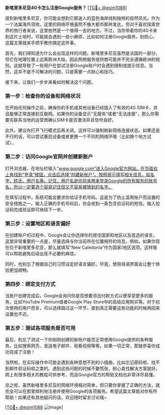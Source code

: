 **新喀里多尼亚4G卡怎么注册Google服务？** [[TG💪+ @esim1088](https://t.me/s/esim1088)]

提到新喀里多尼亚，你可能会想到它那迷人的蓝色海岸线和独特的自然风光。作为一个法属海外领地，这里的网络环境虽然不像大都市那样发达，但对于喜欢探索世界的旅行者来说，这里依然是一个值得一去的地方。不过，当你带着你的4G卡来到这片土地时，可能就会遇到一些小麻烦，比如如何注册Google服务。别担心，这篇文章就来手把手教你搞定这件事。

首先，我们得知道为什么会出现这样的问题。新喀里多尼亚虽然是法国的一部分，但它在地理位置上远离欧洲大陆，因此网络服务提供商可能并不完全遵循欧洲的规则。这就导致了一些用户在尝试注册Google账户时会遇到限制或提示信息。当然，这并不是不可解决的问题，只是需要一点耐心和技巧。

接下来，让我们一步步来看如何解决这个问题。

### 第一步：检查你的设备和网络状况

在开始任何操作之前，确保你的手机或其他设备已经插入了有效的4G SIM卡，并且能够正常连接到互联网。如果你的设备显示“无服务”或者“无法连接”，那么你需要先联系当地的运营商确认SIM卡是否激活并且信号良好。

此外，建议你打开飞行模式后再关闭，这样可以强制刷新网络连接状态。如果还是不行的话，可以尝试重启设备或者更换一个不同的网络环境（比如换个地方试试）。

### 第二步：访问Google官网并创建新账户

打开浏览器，在地址栏输入“www.google.com”进入Google官方网站。在页面右上角找到“登录”按钮，点击后选择“创建新账户”。按照提示填写相关信息，如名字、姓氏、用户名等。记住，用户名是你将来用来登录Google的所有服务的账号名，所以一定要选个容易记住但又不容易被猜到的名字。

在填写过程中，系统可能会要求你验证手机号码。这是为了防止滥用账户而设置的安全措施之一。输入正确的手机号码后，你会收到一条包含验证码的短信。输入验证码完成验证即可继续下一步。

### 第三步：设置地区和语言偏好

在创建账户的过程中，Google会让你选择你的居住国家和地区以及首选的语言。这里非常重要的一点是，尽量选择与你当前所在位置相符的信息。例如，如果你现在位于新喀里多尼亚，那么就填写“New Caledonia”作为国家/地区选项。这样做可以帮助避免后续出现不必要的麻烦。

同时，也别忘了根据自己的习惯设定好语言偏好。毕竟，使用母语界面会让整个体验更加顺畅。

### 第四步：绑定支付方式

当账户创建完成后，Google会询问你是否想要添加付款方式以便享受更多的服务，比如YouTube Premium或者Google Play Store中的高级应用购买等。对于初次使用的用户而言，可以选择跳过这一环节，直到真正需要这些功能的时候再回来设置也不迟。

### 第五步：测试各项服务是否可用

最后，别忘了测试一下你刚刚创建的新账户能否正常使用Google提供的各种服务。比如搜索网页、发送电子邮件、观看视频等等。如果一切正常，那就恭喜你成功完成了注册！

当然啦，在实际操作中可能会遇到各种意想不到的小插曲，比如忘记密码啦、找不到邮件验证码啦之类的。遇到这些问题的时候不要慌张，耐心查找解决方案就好。网上有很多相关的教程可供参考，而且Google官方的帮助文档也非常详尽易懂。

总之呢，虽然新喀里多尼亚的网络环境相对简单，但只要你掌握了正确的方法，就完全可以在那里顺利地注册并使用Google的各项服务。希望这篇文章能对你有所帮助！如果还有其他疑问的话，欢迎随时留言讨论哦~

[[TG💪+ @esim1088](https://t.me/s/esim1088) ![Image](https://i.postimg.cc/4NQfJmqS/Snipaste-2025-05-13-00-14-12.png)]